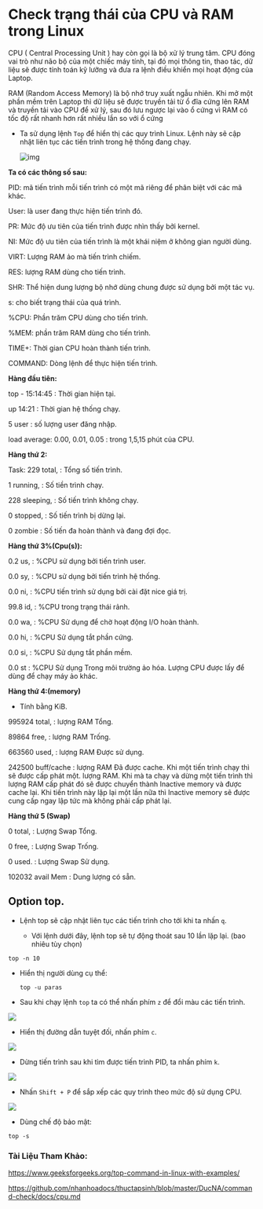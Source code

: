 # Check trạng thái của CPU và RAM trong Linux

CPU ( Central Processing Unit ) hay còn gọi là bộ xử lý trung tâm. CPU đóng vai trò như não bộ của một chiếc máy tính, tại đó mọi thông tin, thao tác, dữ liệu sẽ được tính toán kỹ lưỡng và đưa ra lệnh điều khiển mọi hoạt động của Laptop.

RAM (Random Access Memory) là bộ nhớ truy xuất ngẫu nhiên. Khi mở một phần mềm trên Laptop thì dữ liệu sẽ được truyền tải từ ổ đĩa cứng lên RAM và truyền tải vào CPU để xử lý, sau đó lưu ngược lại vào ổ cứng vì RAM có tốc độ rất nhanh hơn rất nhiều lần so với ổ cứng

- Ta sử dụng lệnh `` Top `` để hiển thị các quy trình Linux. Lệnh này sẽ cập nhật liên tục các tiến trình trong hệ thống đang chạy.

    ![img](https://scontent.fhan5-3.fna.fbcdn.net/v/t1.15752-9/62650132_2503503726383777_4089198445095550976_n.png?_nc_cat=106&_nc_oc=AQlAj9ShauE0hwxd5te1ki1fCXK8YQHgPvmG_Pbbb6hjoLH0Rr1e6mKVEpvjA5Qqg9I&_nc_ht=scontent.fhan5-3.fna&oh=c490931883a29eb398a91671057ba323&oe=5D9ABB0F)

**Ta có các thông số sau:**

PID: mã tiến trình mỗi tiến trình có một mã riêng để phân biệt với các mã khác.

User: là user đang thực hiện tiến trình đó.

PR: Mức độ ưu tiên của tiến trình được nhìn thấy bởi kernel.

NI: Mức độ ưu tiên của tiến trình là một khái niệm ở không gian người dùng.

VIRT: Lượng RAM ảo mà tiến trình chiếm.

RES: lượng RAM dùng cho tiến trình.

SHR: Thể hiện dung lượng bộ nhớ dùng chung được sử dụng bởi một tác vụ.

s: cho biết trạng thái của quá trình.

%CPU: Phần trăm CPU dùng cho tiến trình.

%MEM: phần trăm RAM dùng cho tiến trình.

TIME+: Thời gian CPU hoàn thành tiến trình.

COMMAND: Dòng lệnh để thực hiện tiến trình.

**Hàng đầu tiên:**

top - 15:14:45 : Thời gian hiện tại.

up 14:21 : Thời gian hệ thống chạy.

5 user : số lượng user đăng nhập.

load average: 0.00, 0.01, 0.05 : trong 1,5,15 phút của CPU.

**Hàng thứ 2:**

Task: 229 total, : Tổng số tiến trình.

1 running, : Số tiền trình chạy.

228 sleeping, : Số tiến trình không chạy.

0 stopped, : Số tiến trình bị dừng lại.

0 zombie : Số tiến đa hoàn thành và đang đợi đọc.

**Hàng thứ 3%(Cpu(s)):**

0.2 us, : %CPU sử dụng bởi tiến trình user.

0.0 sy, : %CPU sử dụng bởi tiến trình hệ thống.

0.0 ni, : %CPU tiến trình sử dụng bởi cài đặt nice giá trị.

99.8 id, : %CPU trong trạng thái rảnh.

0.0 wa, : %CPU Sử dụng để chờ hoạt động I/O hoàn thành.

0.0 hi, : %CPU Sử dụng tắt phần cứng.

0.0 si, : %CPU Sử dụng tắt phần mềm.

0.0 st : %CPU Sử dụng Trong môi trường ảo hóa. Lượng CPU được lấy để dùng để chạy máy ảo khác.

**Hàng thứ 4:(memory)**

- Tính bằng KiB.

995924 total, : lượng RAM Tổng.

89864 free, : lượng RAM Trống.

663560 used, : lượng RAM Được sử dụng.

242500 buff/cache : lượng RAM Đã được cache. Khi một tiến trình chạy thì sẽ được cấp phát một. lượng RAM. Khi mà ta chạy và dừng một tiến trình thì lượng RAM cấp phát đó sẽ được chuyển thành Inactive memory và được cache lại. Khi tiến trình này lặp lại một lần nữa thì Inactive memory sẽ được cung cấp ngay lập tức mà không phải cấp phát lại.

**Hàng thứ 5 (Swap)**

0 total, : Lượng Swap Tổng.

0 free, : Lượng Swap Trống.

0 used. : Lượng Swap Sử dụng.

102032 avail Mem : Dung lượng có sẵn.

## Option top.

- Lệnh top sẽ cập nhật liên tục các tiến trình cho tới khi ta nhấn ``q``.  

  - Với lệnh dưới đây, lệnh top sẽ tự động thoát sau 10 lần lặp lại. (bao nhiêu tùy chọn)
  
`` top -n 10 ``

- Hiển thị người dùng cụ thể:

    ``top -u paras``

- Sau khi chạy lệnh `` top `` ta có thể nhấn phím ``z`` để đổi màu các tiến trình.

![](https://scontent.fhan5-3.fna.fbcdn.net/v/t1.15752-9/64253507_468288323982591_6462169564057698304_n.png?_nc_cat=111&_nc_oc=AQn5JCyAhiQhsZGs1UF-2CeNuxCG0HiV9FgT5i0QZCVho7EilZ7qJOA6bf890yEl_oM&_nc_ht=scontent.fhan5-3.fna&oh=df95be92f8c68f0eddfc4d21a04c401d&oe=5D9953B1)

- Hiển thị đường dẫn tuyệt đối, nhấn phím ``c``.

![](https://scontent.fhan5-5.fna.fbcdn.net/v/t1.15752-9/64381204_376882299625962_2772756583363379200_n.png?_nc_cat=101&_nc_oc=AQknAtb9TL_MDoP3GlWdF_-FTF7BKF2gA__xvKi3uWrLJ8Ty5ZRbf1fIb7xXfAWo_QQ&_nc_ht=scontent.fhan5-5.fna&oh=69be1e38230ce52985b0f38373193d63&oe=5D935F5D)

- Dừng tiến trình sau khi tìm được tiến trình PID, ta nhấn phím ``k``.

![](https://scontent.fhan5-7.fna.fbcdn.net/v/t1.15752-9/64301673_2312636575672296_5228793164399116288_n.png?_nc_cat=100&_nc_oc=AQmePUqK_e8HXJZ4DQJjGzBxNQ1hIiVh26lr90OsdAjh83p7qRG6D_kmzTefd2Pnqbc&_nc_ht=scontent.fhan5-7.fna&oh=c009615aaceb6541bbb96909c3f4ba03&oe=5D7BEB77)

- Nhấn ``Shift + P`` để sắp xếp các quy trình theo mức độ sử dụng CPU.

![](https://scontent.fhan5-7.fna.fbcdn.net/v/t1.15752-9/62390514_771198873274543_7907367218109743104_n.png?_nc_cat=103&_nc_oc=AQnIeVW6hBUDtzTHoS_w8fcdukWKmJFtOqPutzG6Ilz1a_9Pcgc-W4unIVG7onMJ-G0&_nc_ht=scontent.fhan5-7.fna&oh=ef5b55b23ac784b20b0fbb9c98d328c2&oe=5D9EC358)

- Dùng chế độ bảo mật:

`` top -s ``


### Tài Liệu Tham Khảo:
https://www.geeksforgeeks.org/top-command-in-linux-with-examples/

https://github.com/nhanhoadocs/thuctapsinh/blob/master/DucNA/command-check/docs/cpu.md


